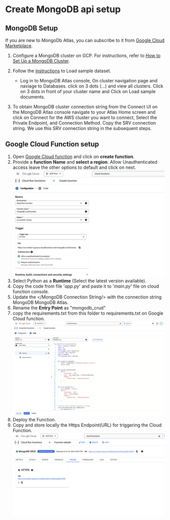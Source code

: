 # Create MongoDB api setup

## MongoDB Setup
If you are new to MongoDb Atlas, you can subscribe to it from [Google Cloud Marketplace](https://www.mongodb.com/products/platform/atlas-cloud-providers/google-cloud?utm_source=google&utm_campaign=search_gs_pl_evergreen_atlas_general_prosp-brand_gic-null_apac-in_ps-all_desktop_eng_lead&utm_term=mongodb%20on%20google&utm_medium=cpc_paid_search&utm_ad=p&utm_ad_campaign_id=6501677905&adgroup=84316982521&cq_cmp=6501677905&gad_source=1&gclid=Cj0KCQjwmt24BhDPARIsAJFYKk26Mjhe4PffhYvYm9yTDgiAoGNp9MiKzEQG9wgp0LLzTC0qb0ilblMaAvDwEALw_wcB). 
1. Configure a MongoDB cluster on GCP. For instructions, refer to [How to Set Up a MongoDB Cluster](https://www.mongodb.com/resources/products/fundamentals/mongodb-cluster-setup).
2. Follow the [instructions](https://www.mongodb.com/docs/guides/atlas/sample-data/) to Load sample dataset.
   * Log in to MongoDB Atlas console, On cluster navigation page and naviage to Databases. click on 3 dots (...) and view all clusters. Click on 3 dots in front of your cluster name and Click on Load sample documents.

3. To obtain MongoDB cluster connection string from the Connect UI on the MongoDB Atlas console navigate to your Atlas Home screen and click on Connect for the AWS cluster you want to connect, Select the Private Endpoint, and Connection Method.
Copy the SRV connection string. We use this SRV connection string in the subsequent steps.


## Google Cloud Function setup
1. Open [Google Cloud function](https://console.cloud.google.com/functions) and click on **create function**.
2. Provide a **function Name** and **select a region**. Allow Unauthenticated access leave the other options to default and click on next.
   ![alt text](<images/setup_function_01.png>)
3. Select Python as a **Runtime** (Select the latest version available).
4. Copy the code from file '_app.py_' and paste it to '_main.py_' file on cloud function console.
5. Update the </MongoDB Connection String/> with the connection string MongoDB MongoDB Atlas.
6. Rename the **Entry Point** as "mongodb_crud"
7. copy the requirements.txt from this folder to requirements.txt on Google Cloud function.
   ![alt text](<images/setup_function_02.png>)
8. Deploy the Function. 
9. Copy and store locally the Https Endpoint(URL) for triggering the Cloud Function.
   ![alt text](<images/setup_function_03.png>)